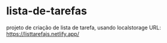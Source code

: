 # lista-de-tarefas
projeto de criação de lista de tarefa, usando localstorage
URL: https://listtarefajs.netlify.app/
